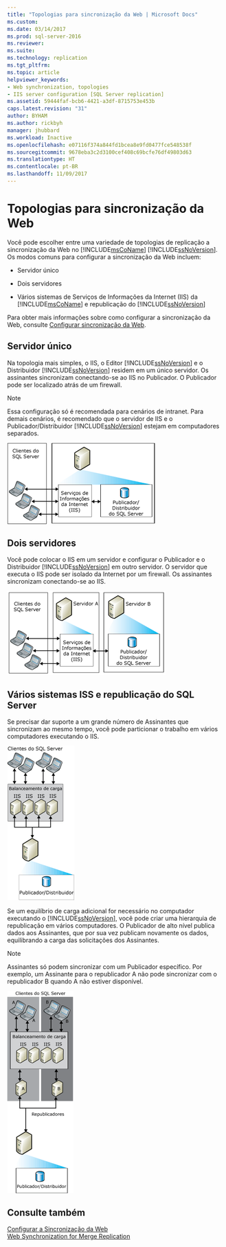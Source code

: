 ```yaml
---
title: "Topologias para sincronização da Web | Microsoft Docs"
ms.custom: 
ms.date: 03/14/2017
ms.prod: sql-server-2016
ms.reviewer: 
ms.suite: 
ms.technology: replication
ms.tgt_pltfrm: 
ms.topic: article
helpviewer_keywords:
- Web synchronization, topologies
- IIS server configuration [SQL Server replication]
ms.assetid: 59444faf-bcb6-4421-a3df-8715753e453b
caps.latest.revision: "31"
author: BYHAM
ms.author: rickbyh
manager: jhubbard
ms.workload: Inactive
ms.openlocfilehash: e07116f374a844fd1bcea8e9fd0477fce548538f
ms.sourcegitcommit: 9678eba3c2d3100cef408c69bcfe76df49803d63
ms.translationtype: HT
ms.contentlocale: pt-BR
ms.lasthandoff: 11/09/2017
---
```

# <a name="topologies-for-web-synchronization"></a>Topologias para sincronização da Web
  Você pode escolher entre uma variedade de topologias de replicação a sincronização da Web no [!INCLUDE[msCoName](../../includes/msconame-md.md)] [!INCLUDE[ssNoVersion](../../includes/ssnoversion-md.md)]. Os modos comuns para configurar a sincronização da Web incluem:  
  
-   Servidor único  
  
-   Dois servidores  
  
-   Vários sistemas de Serviços de Informações da Internet (IIS) da [!INCLUDE[msCoName](../../includes/msconame-md.md)] e republicação do [!INCLUDE[ssNoVersion](../../includes/ssnoversion-md.md)]  
  
 Para obter mais informações sobre como configurar a sincronização da Web, consulte [Configurar sincronização da Web](../../relational-databases/replication/configure-web-synchronization.md).  
  
## <a name="single-server"></a>Servidor único  
 Na topologia mais simples, o IIS, o Editor [!INCLUDE[ssNoVersion](../../includes/ssnoversion-md.md)] e o Distribuidor [!INCLUDE[ssNoVersion](../../includes/ssnoversion-md.md)] residem em um único servidor. Os assinantes sincronizam conectando-se ao IIS no Publicador. O Publicador pode ser localizado atrás de um firewall.  
  
> [!NOTE]  
>  Essa configuração só é recomendada para cenários de intranet. Para demais cenários, é recomendado que o servidor de IIS e o Publicador/Distribuidor [!INCLUDE[ssNoVersion](../../includes/ssnoversion-md.md)] estejam em computadores separados.  
  
 ![Sincronização da Web com um único servidor](../../relational-databases/replication/media/web-sync02.gif "Sincronização da Web com um único servidor")  
  
## <a name="two-servers"></a>Dois servidores  
 Você pode colocar o IIS em um servidor e configurar o Publicador e o Distribuidor [!INCLUDE[ssNoVersion](../../includes/ssnoversion-md.md)] em outro servidor. O servidor que executa o IIS pode ser isolado da Internet por um firewall. Os assinantes sincronizam conectando-se ao IIS.  
  
 ![Sincronização da Web com dois servidores](../../relational-databases/replication/media/web-sync03.gif "Sincronização da Web com dois servidores")  
  
## <a name="multiple-iis-systems-and-sql-server-republishing"></a>Vários sistemas ISS e republicação do SQL Server  
 Se precisar dar suporte a um grande número de Assinantes que sincronizam ao mesmo tempo, você pode particionar o trabalho em vários computadores executando o IIS.  
  
 ![Sincronização da Web com vários servidores IIS](../../relational-databases/replication/media/web-sync04.gif "Sincronização da Web com vários servidores IIS")  
  
 Se um equilíbrio de carga adicional for necessário no computador executando o [!INCLUDE[ssNoVersion](../../includes/ssnoversion-md.md)], você pode criar uma hierarquia de republicação em vários computadores. O Publicador de alto nível publica dados aos Assinantes, que por sua vez publicam novamente os dados, equilibrando a carga das solicitações dos Assinantes.  
  
> [!NOTE]  
>  Assinantes só podem sincronizar com um Publicador específico. Por exemplo, um Assinante para o republicador A não pode sincronizar com o republicador B quando A não estiver disponível.  
  
 ![Sincronização da Web com republicação](../../relational-databases/replication/media/web-sync05.gif "Sincronização da Web com republicação")  
  
## <a name="see-also"></a>Consulte também  
 [Configurar a Sincronização da Web](../../relational-databases/replication/configure-web-synchronization.md)   
 [Web Synchronization for Merge Replication](../../relational-databases/replication/web-synchronization-for-merge-replication.md)  
  
  
